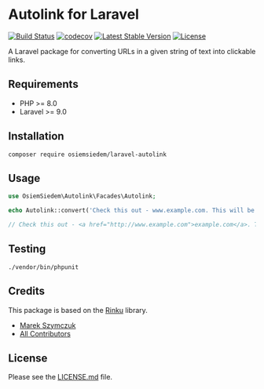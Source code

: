 # Autolink for Laravel

[![Build Status](https://travis-ci.org/osiemsiedem/laravel-autolink.svg?branch=master)](https://travis-ci.org/osiemsiedem/laravel-autolink) [![codecov](https://codecov.io/gh/osiemsiedem/laravel-autolink/branch/master/graph/badge.svg)](https://codecov.io/gh/osiemsiedem/laravel-autolink) [![Latest Stable Version](https://poser.pugx.org/osiemsiedem/laravel-autolink/v/stable)](https://packagist.org/packages/osiemsiedem/laravel-autolink) [![License](https://poser.pugx.org/osiemsiedem/laravel-autolink/license)](https://packagist.org/packages/osiemsiedem/laravel-autolink)

A Laravel package for converting URLs in a given string of text into clickable links.

## Requirements

- PHP >= 8.0
- Laravel >= 9.0

## Installation

```
composer require osiemsiedem/laravel-autolink
```

## Usage

```php
use OsiemSiedem\Autolink\Facades\Autolink;

echo Autolink::convert('Check this out - www.example.com. This will be ignored - <a href="http://example.com">My awesome website</a>.');

// Check this out - <a href="http://www.example.com">example.com</a>. This will be ignored - <a href="http://example.com">My awesome website</a>.
```

## Testing

```
./vendor/bin/phpunit
```

## Credits

This package is based on the [Rinku](https://github.com/vmg/rinku) library.

- [Marek Szymczuk](https://github.com/bonzai)
- [All Contributors](../../contributors)

## License

Please see the [LICENSE.md](LICENSE.md) file.
